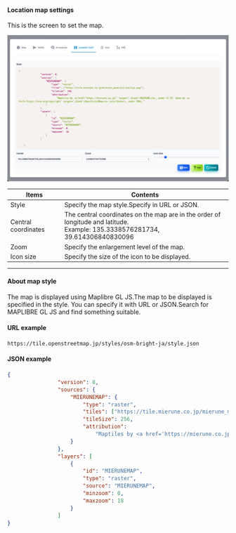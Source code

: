#### Location map settings
<div class="text-xl">
This is the screen to set the map.
</div>

![Location map settings](../../help/en/2023-12-03_10-15-06.png)

>>>

<div class="text-lg">

| Items | Contents |
| ---- | ---- |
| Style | Specify the map style.Specify in URL or JSON.|
| Central coordinates | The central coordinates on the map are in the order of longitude and latitude.<br>Example: 135.3338576281734, 39.614306840830096 |
| Zoom | Specify the enlargement level of the map.|
| Icon size | Specify the size of the icon to be displayed.|
</div>

---
#### About map style

<div class="text-xl">
The map is displayed using Maplibre GL JS.The map to be displayed is specified in the style.
  You can specify it with URL or JSON.Search for MAPLIBRE GL JS and find something suitable.
</div>

>>>

#### URL example

```
https://tile.openstreetmap.jp/styles/osm-bright-ja/style.json
```


>>>

#### JSON example

```json
{
			 	"version": 8,
			 	"sources": {
			 		"MIERUNEMAP": {
						"type": "raster",
			 			"tiles": ["https://tile.mierune.co.jp/mierune_mono/{z}/{x}/{y}.png"],
						"tileSize": 256,
			 			"attribution":
			 				"Maptiles by <a href='https://mierune.co.jp/' target='_blank'>MIERUNE</a>, under CC BY. Data by <a href='https://osm.org/copyright' target='_blank'>OpenStreetMap</a> contributors, under ODbL."
			 		}
			 	},
			 	"layers": [
					{
						"id": "MIERUNEMAP",
		 				"type": "raster",
			 			"source": "MIERUNEMAP",
			 			"minzoom": 0,
			 			"maxzoom": 18
			 		}
			 	]
}
```
